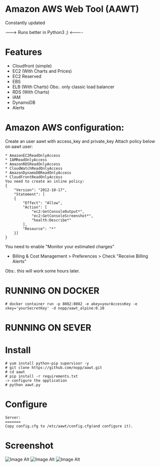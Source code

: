 # Amazon AWS Web Tool (AAWT)

Constantly updated

---> Runs better in Python3 ;) <----

Features
========
* Cloudfront (simple)
* EC2 (With Charts and Prices)
* EC2 Reserved
* EBS
* ELB (With Charts) Obs:. only classic load balancer
* RDS (With Charts)
* IAM
* DynamoDB
* Alerts

Amazon AWS configuration:
========================
Create an user aawt with access_key and private_key
Attach policy below on aawt user:

	* AmazonEC2ReadOnlyAccess
	* IAMReadOnlyAccess
	* AmazonRDSReadOnlyAccess
	* CloudWatchReadOnlyAccess
	* AmazonDynamoDBReadOnlyAccess
	* CloudFrontReadOnlyAccess
	You need to create an inline policy:	
	{
	    "Version": "2012-10-17",
	    "Statement": [
		{
		    "Effect": "Allow",
		    "Action": [
				"ec2:GetConsoleOutput*",
				"ec2:GetConsoleScreenshot*",
				"health:Describe*"
		    ],
		    "Resource": "*"
		}]
	}
	
You need to enable "Monitor your estimated charges"

* Billing & Cost Management > Preferences > Check "Receive Billing Alerts"

Obs:. this will work some hours later.


RUNNING ON DOCKER
=================

	# docker container run -p 8082:8082 -e akey=yourAccessKey -e skey='yourSecretKey' -d nopp/aawt_alpine:0.10

RUNNING ON SEVER
================
Install
=======
	# yum install python-pip supervisor -y
	# git clone https://github.com/nopp/aawt.git
	# cd aawt
	# pip install -r requirements.txt
	-> configure the application
	# python aawt.py

Configure
=========

	Server:
	=======
	Copy config.cfg to /etc/aawt/config.cfg(and configure it).
	
Screenshot
==========
![Image Alt](http://i67.tinypic.com/cl1t3.png)
![Image Alt](http://i66.tinypic.com/25ov0wk.png)
![Image Alt](http://i68.tinypic.com/33uap7s.png)
